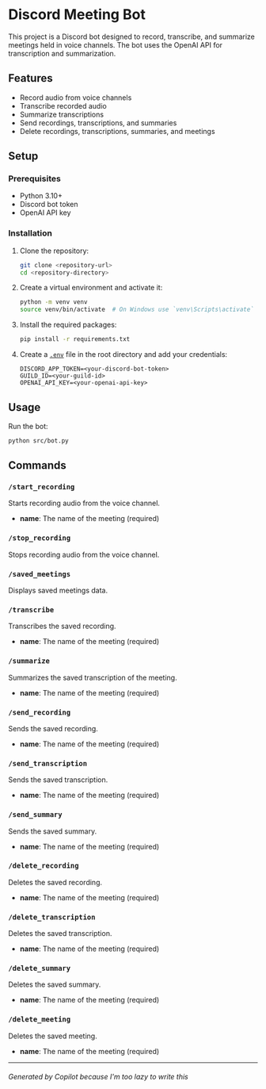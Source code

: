 # Discord Meeting Bot

This project is a Discord bot designed to record, transcribe, and summarize meetings held in voice channels. The bot uses the OpenAI API for transcription and summarization.

## Features

- Record audio from voice channels
- Transcribe recorded audio
- Summarize transcriptions
- Send recordings, transcriptions, and summaries
- Delete recordings, transcriptions, summaries, and meetings

## Setup

### Prerequisites

- Python 3.10+
- Discord bot token
- OpenAI API key

### Installation

1. Clone the repository:

    ```sh
    git clone <repository-url>
    cd <repository-directory>
    ```

2. Create a virtual environment and activate it:

    ```sh
    python -m venv venv
    source venv/bin/activate  # On Windows use `venv\Scripts\activate`
    ```

3. Install the required packages:

    ```sh
    pip install -r requirements.txt
    ```

4. Create a [`.env`](.env ) file in the root directory and add your credentials:

    ```env
    DISCORD_APP_TOKEN=<your-discord-bot-token>
    GUILD_ID=<your-guild-id>
    OPENAI_API_KEY=<your-openai-api-key>
    ```

## Usage

Run the bot:

```sh
python src/bot.py
```

## Commands

### `/start_recording`

Starts recording audio from the voice channel.

- **name**: The name of the meeting (required)

### `/stop_recording`

Stops recording audio from the voice channel.

### `/saved_meetings`

Displays saved meetings data.

### `/transcribe`

Transcribes the saved recording.

- **name**: The name of the meeting (required)

### `/summarize`

Summarizes the saved transcription of the meeting.

- **name**: The name of the meeting (required)

### `/send_recording`

Sends the saved recording.

- **name**: The name of the meeting (required)

### `/send_transcription`

Sends the saved transcription.

- **name**: The name of the meeting (required)

### `/send_summary`

Sends the saved summary.

- **name**: The name of the meeting (required)

### `/delete_recording`

Deletes the saved recording.

- **name**: The name of the meeting (required)

### `/delete_transcription`

Deletes the saved transcription.

- **name**: The name of the meeting (required)

### `/delete_summary`

Deletes the saved summary.

- **name**: The name of the meeting (required)

### `/delete_meeting`

Deletes the saved meeting.

- **name**: The name of the meeting (required)

---

###### Generated by Copilot because I'm too lazy to write this
